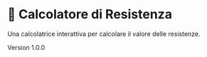 # 🔨 Calcolatore di Resistenza

Una calcolatrice interattiva per calcolare il valore delle resistenze.

Version 1.0.0

